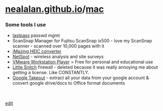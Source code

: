 # [nealalan.github.io](https://nealalan.github.io)/[mac](https://nealalan.github.io/mac)

### Some tools I use
- [lastpass](https://lastpass.com) passwd mgmt
- ScanSnap Manager for Fujitsu ScanSnap ix500 - love my ScanSnap scanner - scanned over 10,000 pages with it
- [iMazing HEIC converter](https://itunes.apple.com/us/app/imazing-heic-converter/id1292198261?mt=12)
- [NetSpot](https://www.netspotapp.com/download-mac.html) - wireless analysis and site surveys
- [VMware Workstation Player](https://www.vmware.com/go/downloadworkstationplayer) = Free for personal and educational use
- [Little Snitch](https://www.obdev.at/products/littlesnitch) firewall - deleted because it was really annoying me about getting a license. Like CONSTANTLY.
- [Google Takeout](https://takeout.google.com) - extract all your data from your google account & convert google drive/docs to Office format documents



<br><br>
[edit](https://github.com/nealalan/mac/edit/master/README.md)

